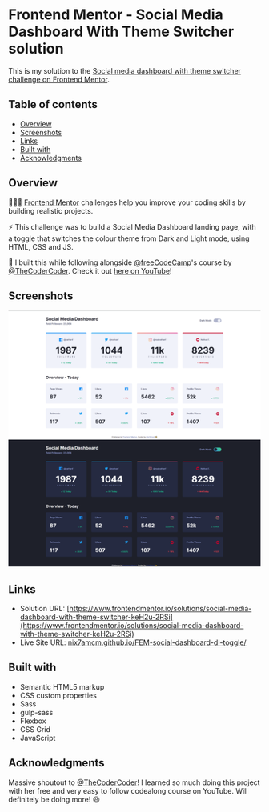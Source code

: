 # Frontend Mentor - Social Media Dashboard With Theme Switcher solution

This is my solution to the [Social media dashboard with theme switcher challenge on Frontend Mentor](https://www.frontendmentor.io/challenges/social-media-dashboard-with-theme-switcher-6oY8ozp_H).

## Table of contents

- [Overview](#overview)
- [Screenshots](#screenshots)
- [Links](#links)
- [Built with](#built-with)
- [Acknowledgments](#acknowledgments)

## Overview

👩🏻‍💻 [Frontend Mentor](www.frontendmentor.io) challenges help you improve your coding skills by building realistic projects.

⚡ This challenge was to build a Social Media Dashboard landing page, with a toggle that switches the colour theme from Dark and Light mode, using HTML, CSS and JS.

🚀 I built this while following alongside [@freeCodeCamp](https://www.youtube.com/@freecodecamp)'s course by [@TheCoderCoder](https://www.youtube.com/channel/UCzNf0liwUzMN6_pixbQlMhQ). Check it out [here on YouTube](https://www.youtube.com/watch?v=krfUjg0S2uI)!


## Screenshots

![](/solution-snaps/desktop-light.png)
![](/solution-snaps/desktop-dark.png)


## Links

- Solution URL: [https://www.frontendmentor.io/solutions/social-media-dashboard-with-theme-switcher-keH2u-2RSi](https://www.frontendmentor.io/solutions/social-media-dashboard-with-theme-switcher-keH2u-2RSi)
- Live Site URL: [nix7amcm.github.io/FEM-social-dashboard-dl-toggle/](https://nix7amcm.github.io/FEM-social-dashboard-dl-toggle/)

## Built with

- Semantic HTML5 markup
- CSS custom properties
- Sass
- gulp-sass
- Flexbox
- CSS Grid
- JavaScript

## Acknowledgments

Massive shoutout to [@TheCoderCoder](https://www.youtube.com/channel/UCzNf0liwUzMN6_pixbQlMhQ)! I learned so much doing this project with her free and very easy to follow codealong course on YouTube. Will definitely be doing more! 😃
